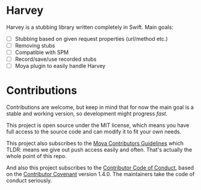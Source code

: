 # Harvey 
Harvey is a stubbing library written completely in Swift. Main goals:
- [ ] Stubbing based on given request properties (url/method etc.)
- [ ] Removing stubs
- [ ] Compatible with SPM
- [ ] Record/save/use recorded stubs
- [ ] Moya plugin to easily handle Harvey

# Contributions
Contributions are welcome, but keep in mind that for now the main goal is a 
stable and working version, so development might progress _fast_.

This project is open source under the MIT license, which means you have 
full access to the source code and can modify it to fit your own needs.

This project also subscribes to the [Moya Contributors Guidelines](https://github.com/Moya/contributors) which TLDR: means we give out push access easily and often. That's actually the whole point of this repo.

And also this project subscribes to the [Contributor Code of Conduct](http://contributor-covenant.org/version/1/4/), based on the [Contributor Covenant](http://contributor-covenant.org) version 1.4.0. The maintainers take the code of conduct seriously. 
